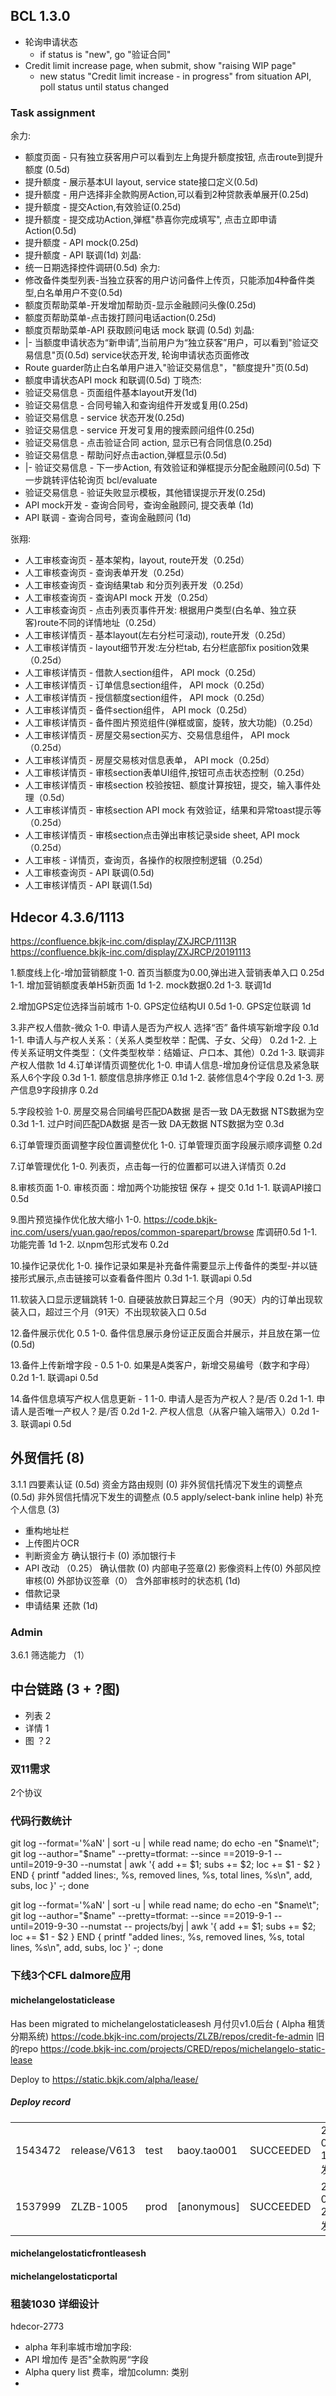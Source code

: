 
## BCL 1.3.0

- 轮询申请状态
  - if status is "new", go "验证合同"
- Credit limit increase page, when submit, show "raising WIP page"
  - new status "Credit limit increase - in progress" from situation API, poll status until status changed

### Task assignment

余力:
  - 额度页面 - 只有独立获客用户可以看到左上角提升额度按钮, 点击route到提升额度 (0.5d)
  - 提升额度 - 展示基本UI layout, service state接口定义(0.5d)
  - 提升额度 - 用户选择非全款购房Action,可以看到2种贷款表单展开(0.25d)
  - 提升额度 - 提交Action,有效验证(0.25d)
  - 提升额度 - 提交成功Action,弹框"恭喜你完成填写", 点击立即申请Action(0.5d)
  - 提升额度 - API mock(0.25d)
  - 提升额度 - API 联调(1d)
刘晶:
  - 统一日期选择控件调研(0.5d)
余力:
  - 修改备件类型列表-当独立获客的用户访问备件上传页，只能添加4种备件类型,白名单用户不变(0.5d)
  - 额度页帮助菜单-开发增加帮助页-显示金融顾问头像(0.25d)
  - 额度页帮助菜单-点击拨打顾问电话action(0.25d)
  - 额度页帮助菜单-API 获取顾问电话 mock 联调 (0.5d)
刘晶:
  - |-
    当额度申请状态为“新申请”,当前用户为“独立获客”用户，可以看到"验证交易信息"页(0.5d)
    service状态开发, 轮询申请状态页面修改
  - Route guarder防止白名单用户进入"验证交易信息"，"额度提升"页(0.5d)
  - 额度申请状态API mock 和联调(0.5d)
丁晓杰:
  - 验证交易信息 - 页面组件基本layout开发(1d)
  - 验证交易信息 - 合同号输入和查询组件开发或复用(0.25d)
  - 验证交易信息 - service 状态开发(0.25d)
  - 验证交易信息 - service 开发可复用的搜索顾问组件(0.25d)
  - 验证交易信息 - 点击验证合同 action, 显示已有合同信息(0.25d)
  - 验证交易信息 - 帮助问好点击action,弹框显示(0.5d)
  - |-
    验证交易信息 - 下一步Action, 有效验证和弹框提示分配金融顾问(0.5d)
    下一步跳转评估轮询页 bcl/evaluate
  - 验证交易信息 - 验证失败显示模板，其他错误提示开发(0.25d)
  - API mock开发 - 查询合同号，查询金融顾问, 提交表单 (1d)
  - API 联调 - 查询合同号，查询金融顾问 (1d)

张翔:
  - 人工审核查询页 - 基本架构，layout, route开发（0.25d）
  - 人工审核查询页 - 查询表单开发（0.25d）
  - 人工审核查询页 - 查询结果tab 和分页列表开发（0.25d）
  - 人工审核查询页 - 查询API mock 开发（0.25d）
  - 人工审核查询页 - 点击列表页事件开发: 根据用户类型(白名单、独立获客)route不同的详情地址（0.25d）
  - 人工审核详情页 - 基本layout(左右分栏可滚动), route开发（0.25d）
  - 人工审核详情页 - layout细节开发:左分栏tab, 右分栏底部fix position效果（0.25d）
  - 人工审核详情页 - 借款人section组件， API mock（0.25d）
  - 人工审核详情页 - 订单信息section组件， API mock（0.25d）
  - 人工审核详情页 - 授信额度section组件， API mock（0.25d）
  - 人工审核详情页 - 备件section组件， API mock（0.25d）
  - 人工审核详情页 - 备件图片预览组件(弹框或窗，旋转，放大功能)（0.25d）
  - 人工审核详情页 - 房屋交易section买方、交易信息组件， API mock（0.25d）
  - 人工审核详情页 - 房屋交易核对信息表单， API mock（0.25d）
  - 人工审核详情页 - 审核section表单UI组件,按钮可点击状态控制（0.25d）
  - 人工审核详情页 - 审核section 校验按钮、额度计算按钮，提交，输入事件处理（0.5d）
  - 人工审核详情页 - 审核section API mock 有效验证，结果和异常toast提示等（0.25d）
  - 人工审核详情页 - 审核section点击弹出审核记录side sheet, API mock（0.25d）
  - 人工审核 - 详情页，查询页，各操作的权限控制逻辑（0.25d）
  - 人工审核查询页 - API 联调(0.5d)
  - 人工审核详情页 - API 联调(1.5d)
## Hdecor 4.3.6/1113
https://confluence.bkjk-inc.com/display/ZXJRCP/1113R
https://confluence.bkjk-inc.com/display/ZXJRCP/20191113

1.额度线上化-增加营销额度
     1-0.  首页当额度为0.00,弹出进入营销表单入口 0.25d
     1-1.  增加营销额度表单H5新页面 1d
     1-2.  mock数据0.2d
     1-3.  联调1d

2.增加GPS定位选择当前城市
    1-0. GPS定位结构UI 0.5d
    1-0. GPS定位联调 1d

3.非产权人借款-微众
    1-0. 申请人是否为产权人 选择“否” 备件填写新增字段 0.1d
    1-1.  申请人与产权人关系：（关系人类型枚举：配偶、子女、父母） 0.2d
    1-2. 上传关系证明文件类型：（文件类型枚举：结婚证、户口本、其他）0.2d
    1-3. 联调非产权人借款 1d
4.订单详情页调整优化
    1-0. 申请人信息-增加身份证信息及紧急联系人6个字段 0.3d
    1-1. 额度信息排序修正 0.1d 
    1-2. 装修信息4个字段 0.2d
    1-3. 房产信息9字段排序 0.2d

5.字段校验
    1-0. 房屋交易合同编号匹配DA数据 是否一致 DA无数据 NTS数据为空 0.3d
    1-1.  过户时间匹配DA数据 是否一致 DA无数据 NTS数据为空 0.3d

6.订单管理页面调整字段位置调整优化
    1-0. 订单管理页面字段展示顺序调整 0.2d

7.订单管理优化
    1-0. 列表页，点击每一行的位置都可以进入详情页 0.2d

8.审核页面
    1-0. 审核页面：增加两个功能按钮 保存 + 提交 0.1d
    1-1. 联调API接口  0.5d

9.图片预览操作优化放大缩小
    1-0. https://code.bkjk-inc.com/users/yuan.gao/repos/common-sparepart/browse 库调研0.5d
    1-1. 功能完善 1d
    1-2. 以npm包形式发布 0.2d

10.操作记录优化
    1-0. 操作记录如果是补充备件需要显示上传备件的类型-并以链接形式展示,点击链接可以查看备件图片 0.3d
    1-1. 联调api 0.5d

11.软装入口显示逻辑跳转
    1-0. 自硬装放款日算起三个月（90天）内的订单出现软装入口，超过三个月（91天）不出现软装入口  0.5d

12.备件展示优化  0.5
    1-0. 备件信息展示身份证正反面合并展示，并且放在第一位 (0.5d)

13.备件上传新增字段 - 0.5
    1-0. 如果是A类客户，新增交易编号（数字和字母） 0.2d
    1-1. 联调api 0.5d

14.备件信息填写产权人信息更新 - 1
    1-0. 申请人是否为产权人？是/否 0.2d
    1-1. 申请人是否唯一产权人？是/否 0.2d
    1-2. 产权人信息（从客户输入端带入）0.2d
    1-3. 联调api 0.5d



## 外贸信托 (8)
3.1.1 四要素认证 (0.5d)
资金方路由规则 (0)
非外贸信托情况下发生的调整点(0.5d)
非外贸信托情况下发生的调整点 (0.5 apply/select-bank inline help)
补充个人信息 (3)
  - 重构地址栏
  - 上传图片OCR
  - 判断资金方
确认银行卡 (0)
添加银行卡
  - API 改动 （0.25）
确认借款 (0)
内部电子签章(2)
影像资料上传(0)
外部风控审核(0)
外部协议签章（0）
含外部审核时的状态机 (1d)
  - 借款记录
  - 申请结果
 还款 (1d)

### Admin
 3.6.1 筛选能力 （1）

## 中台链路 (3 + ?图)
 - 列表 2
 - 详情 1
 - 图 ？2
 
### 双11需求
2个协议


### 代码行数统计

git log  --format='%aN' | sort -u | while read name; do echo -en "$name\t"; git log --author="$name" --pretty=tformat:  --since ==2019-9-1 --until=2019-9-30 --numstat | awk '{ add += $1; subs += $2; loc += $1 - $2 } END { printf "added lines:, %s, removed lines, %s, total lines, %s\n", add, subs, loc }' -; done

git log --format='%aN' | sort -u | while read name; do echo -en "$name\t"; git log --author="$name" --pretty=tformat:  --since ==2019-9-1 --until=2019-9-30 --numstat -- projects/byj | awk '{ add += $1; subs += $2; loc += $1 - $2 } END { printf "added lines:, %s, removed lines, %s, total lines, %s\n", add, subs, loc }' -; done


### 下线3个CFL dalmore应用
#### michelangelostaticlease
Has been migrated to michelangelostaticleasesh
⽉付⻉v1.0后台 ( Alpha 租赁分期系统)
https://code.bkjk-inc.com/projects/ZLZB/repos/credit-fe-admin
旧的repo https://code.bkjk-inc.com/projects/CRED/repos/michelangelo-static-lease

Deploy to https://static.bkjk.com/alpha/lease/

##### Deploy record

| | | | | | |
| - | - | - | - | - | -
| 1543472	| release/V613	| test	| baoy.tao001	| SUCCEEDED |  2019-06-11 10:59:23	发布详情
| 1537999 |	ZLZB-1005 |	prod |	[anonymous]	|SUCCEEDED | 2019-05-21 20:21:05	发布详情
#### michelangelostaticfrontleasesh


#### michelangelostaticportal


### 租装1030 详细设计
hdecor-2773
- alpha 年利率城市增加字段:
- API 增加传 是否"全款购房“字段
- Alpha query list 费率，增加column: 类别
- 
